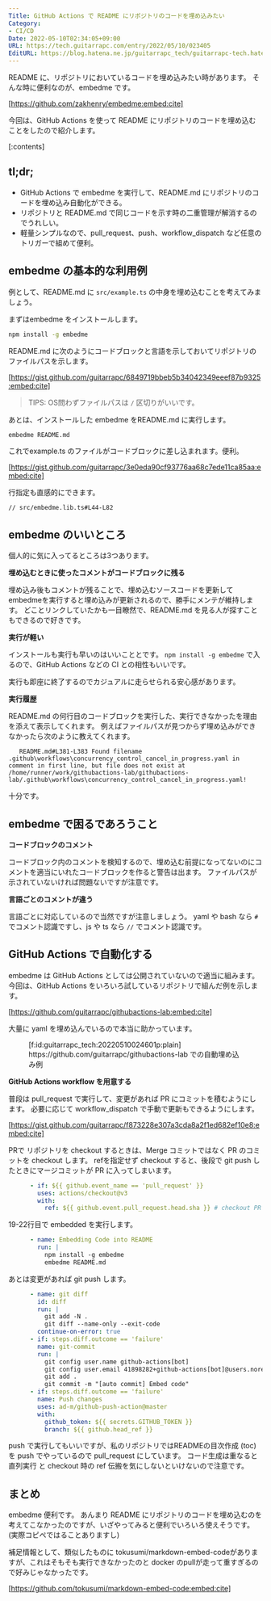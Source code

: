 ```yaml
---
Title: GitHub Actions で README にリポジトリのコードを埋め込みたい
Category:
- CI/CD
Date: 2022-05-10T02:34:05+09:00
URL: https://tech.guitarrapc.com/entry/2022/05/10/023405
EditURL: https://blog.hatena.ne.jp/guitarrapc_tech/guitarrapc-tech.hatenablog.com/atom/entry/13574176438090935122
---
```


README に、リポジトリにおいているコードを埋め込みたい時があります。
そんな時に便利なのが、embedme です。

[https://github.com/zakhenry/embedme:embed:cite]

今回は、GitHub Actions を使って README にリポジトリのコードを埋め込むことをしたので紹介します。

[:contents]

## tl;dr;

* GitHub Actions で embedme を実行して、README.md にリポジトリのコードを埋め込み自動化ができる。
* リポジトリと README.md で同じコードを示す時の二重管理が解消するのでうれしい。
* 軽量シンプルなので、pull_request、push、workflow_dispatch など任意のトリガーで組めて便利。

## embedme の基本的な利用例

例として、README.md に `src/example.ts` の中身を埋め込むことを考えてみましょう。

まずはembedme をインストールします。

```bash
npm install -g embedme
```

README.md に次のようにコードブロックと言語を示しておいてリポジトリのファイルパスを示します。

[https://gist.github.com/guitarrapc/6849719bbeb5b34042349eeef87b9325:embed:cite]

> TIPS: OS問わずファイルパスは `/` 区切りがいいです。

あとは、インストールした embedme をREADME.md に実行します。

```bash
embedme README.md
```

これでexample.ts のファイルがコードブロックに差し込まれます。便利。

[https://gist.github.com/guitarrapc/3e0eda90cf93776aa68c7ede11ca85aa:embed:cite]

行指定も直感的にできます。

```
// src/embedme.lib.ts#L44-L82
```

## embedme のいいところ

個人的に気に入ってるところは3つあります。

**埋め込むときに使ったコメントがコードブロックに残る**

埋め込み後もコメントが残ることで、埋め込むソースコードを更新してembedmeを実行すると埋め込みが更新されるので、勝手にメンテが維持します。
どことリンクしていたかも一目瞭然で、README.md を見る人が探すこともできるので好きです。

**実行が軽い**

インストールも実行も早いのはいいこととです。
`npm install -g embedme` で入るので、GitHub Actions などの CI との相性もいいです。

実行も即座に終了するのでカジュアルに走らせられる安心感があります。

**実行履歴**

README.md の何行目のコードブロックを実行した、実行できなかったを理由を添えて表示してくれます。
例えばファイルパスが見つからず埋め込みができなかったら次のように教えてくれます。

```
   README.md#L381-L383 Found filename .github\workflows\concurrency_control_cancel_in_progress.yaml in comment in first line, but file does not exist at /home/runner/work/githubactions-lab/githubactions-lab/.github\workflows\concurrency_control_cancel_in_progress.yaml!
```

十分です。

## embedme で困るであろうこと

**コードブロックのコメント**

コードブロック内のコメントを検知するので、埋め込む前提になってないのにコメントを適当にいれたコードブロックを作ると警告は出ます。
ファイルパスが示されていないければ問題ないですが注意です。

**言語ごとのコメントが違う**

言語ごとに対応しているので当然ですが注意しましょう。
yaml や bash なら `#` でコメント認識ですし、js や ts なら `//` でコメント認識です。

## GitHub Actions で自動化する

embedme は GitHub Actions としては公開されていないので適当に組みます。
今回は、GitHub Actions をいろいろ試しているリポジトリで組んだ例を示します。

[https://github.com/guitarrapc/githubactions-lab:embed:cite]

大量に yaml を埋め込んでいるので本当に助かっています。

<figure class="figure-image figure-image-fotolife" title="https://github.com/guitarrapc/githubactions-lab での自動埋め込み例">[f:id:guitarrapc_tech:20220510024601p:plain]<figcaption>https://github.com/guitarrapc/githubactions-lab での自動埋め込み例</figcaption></figure>

**GitHub Actions workflow を用意する**

普段は pull_request で実行して、変更があれば PR にコミットを積むようにします。
必要に応じて workflow_dispatch で手動で更新もできるようにします。

[https://gist.github.com/guitarrapc/f873228e307a3cda8a2f1ed682ef10e8:embed:cite]

PRで リポジトリを checkout するときは、Merge コミットではなく PR のコミットを checkout します。
refを指定せず checkout すると、後段で git push したときにマージコミットが PR に入ってしまいます。

```yaml
      - if: ${{ github.event_name == 'pull_request' }}
        uses: actions/checkout@v3
        with:
          ref: ${{ github.event.pull_request.head.sha }} # checkout PR HEAD commit instead of merge commit
```

19-22行目で embedded  を実行します。

```yaml
      - name: Embedding Code into README
        run: |
          npm install -g embedme
          embedme README.md
```

あとは変更があれば git push します。

```yaml
      - name: git diff
        id: diff
        run: |
          git add -N .
          git diff --name-only --exit-code
        continue-on-error: true
      - if: steps.diff.outcome == 'failure'
        name: git-commit
        run: |
          git config user.name github-actions[bot]
          git config user.email 41898282+github-actions[bot]@users.noreply.github.com
          git add .
          git commit -m "[auto commit] Embed code"
      - if: steps.diff.outcome == 'failure'
        name: Push changes
        uses: ad-m/github-push-action@master
        with:
          github_token: ${{ secrets.GITHUB_TOKEN }}
          branch: ${{ github.head_ref }}
```

push で実行してもいいですが、私のリポジトリではREADMEの目次作成 (toc) を push でやっているので pull_request にしています。
コード生成は重なると直列実行 と checkout 時の ref 伝搬を気にしないといけないので注意です。

## まとめ

embedme 便利です。
あんまり README にリポジトリのコードを埋め込むのを考えてこなかったのですが、いざやってみると便利でいろいろ使えそうです。(実際コピペではることありますし)

補足情報として、類似したものに tokusumi/markdown-embed-codeがありますが、これはそもそも実行できなかったのと docker のpullが走って重すぎるので好みじゃなかったです。

[https://github.com/tokusumi/markdown-embed-code:embed:cite]
